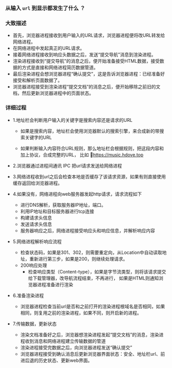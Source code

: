 ### 从输入 `url` 到显示都发生了什么 ？

### 大致描述

- 首先，浏览器进程接收到用户输入的URL请求，浏览器进程便将改URL转发给网络进程。
- 在网络进程中发起真正的URL请求。
- 接着网络进程接收到响应头数据之后，发送“提交导航”消息到渲染进程。
- 渲染进程接收到“提交导航”的消息之后，便开始准备接受HTML数据，接受数据的方式是直接和网络进程简历数据管道。
- 最后渲染进程会想浏览器进程“确认提交”，这是告诉浏览器进程：已经准备好接受和解析页面数据了。
- 浏览器进程接受到渲染进程“提交文档”的消息之后，便开始移除之前旧的文档，然后更新浏览器进程中的页面状态。

### 详细过程

- 1.地址栏会判断用户输入的关键字是搜索内容还是请求的URL

    + 如果是搜索内容，地址栏会使用浏览器默认的搜索引擎，来合成新的带搜索关键字的URL

    + 如果判断输入内容符合URL规则，那么地址栏会根据规则，把这段内容和加上协议，合成完整的URL， 比如 https://music.hdove.top

- 2.浏览器通过进程间通讯 IPC 把url请求发送给网络进程

- 3.网络进程收到url之后会检查本地是否缓存了该请求资源，如果有则直接使用缓存返回给浏览器进程。

- 4.如果没有，网络进程向web服务器发起http请求，请求流程如下
    - 进行DNS解析，获取服务器IP地址，端口。
    - 利用IP地址和目标服务器进行tcp连接
    - 构建请求头信息
    - 发送请求头信息
    - 服务器响应之后，网络进程接受响应头和响应信息，并解析响应内容

- 5.网络进程解析响应流程
    - 检查状态码，如果是301、302，则需要重定向，从Location中自动读取地址，重新进行第三步，如果是200，则继续处理请求。
    - 200响应处理
        - 检查响应类型（Content-type），如果是字节流类型，则将该请求提交给下载管理器，改导航流程结束，不再进行， 如果是HTML则通知浏览器进程准备进行渲染

- 6.准备渲染进程

    - 浏览器进程检查当前url是否和之前打开的渲染进程根域名是否相同，如果相同，则复用之前的渲染进程，如果不同，则开启新的进程。

- 7.传输数据，更新状态
    - 渲染文档准备好之后，浏览器想渲染进程发起“提交文档”的消息，渲染进程收到消息和网络进程建立传输数据的管道
    - 渲染进程接受完数据之后，向浏览器进程发送“确认提交”
    - 浏览器进程接受到确认消息后更新浏览器界面状态：安全、地址栏url、前进后退的历史状态、更新web界面。


